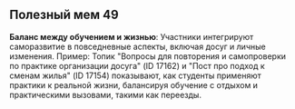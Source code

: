 ## Полезный мем 49

**Баланс между обучением и жизнью**: Участники интегрируют саморазвитие в повседневные аспекты, включая досуг и личные изменения. Пример: Топик "Вопросы для повторения и самопроверки по практике организации досуга" (ID 17162) и "Пост про подход к сменам жилья" (ID 17154) показывают, как студенты применяют практики к реальной жизни, балансируя обучение с отдыхом и практическими вызовами, такими как переезды.